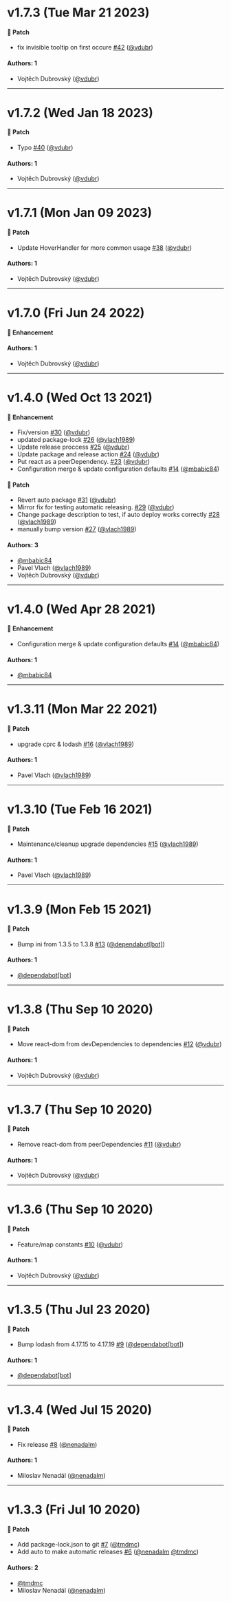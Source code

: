 # v1.7.3 (Tue Mar 21 2023)

#### 🐾 Patch

- fix invisible tooltip on first occure [#42](https://github.com/gisat-panther/ptr-core/pull/42) ([@vdubr](https://github.com/vdubr))

#### Authors: 1

- Vojtěch Dubrovský ([@vdubr](https://github.com/vdubr))

---

# v1.7.2 (Wed Jan 18 2023)

#### 🐾 Patch

- Typo [#40](https://github.com/gisat-panther/ptr-core/pull/40) ([@vdubr](https://github.com/vdubr))

#### Authors: 1

- Vojtěch Dubrovský ([@vdubr](https://github.com/vdubr))

---

# v1.7.1 (Mon Jan 09 2023)

#### 🐾 Patch

- Update HoverHandler for more common usage [#38](https://github.com/gisat-panther/ptr-core/pull/38) ([@vdubr](https://github.com/vdubr))

#### Authors: 1

- Vojtěch Dubrovský ([@vdubr](https://github.com/vdubr))

---

# v1.7.0 (Fri Jun 24 2022)

#### 🚀 Enhancement

#### Authors: 1

- Vojtěch Dubrovský ([@vdubr](https://github.com/vdubr))

---

# v1.4.0 (Wed Oct 13 2021)

#### 🚀 Enhancement

- Fix/version [#30](https://github.com/gisat-panther/ptr-core/pull/30) ([@vdubr](https://github.com/vdubr))
- updated package-lock [#26](https://github.com/gisat-panther/ptr-core/pull/26) ([@vlach1989](https://github.com/vlach1989))
- Update release proccess [#25](https://github.com/gisat-panther/ptr-core/pull/25) ([@vdubr](https://github.com/vdubr))
- Update package and release action [#24](https://github.com/gisat-panther/ptr-core/pull/24) ([@vdubr](https://github.com/vdubr))
- Put react as a peerDependency. [#23](https://github.com/gisat-panther/ptr-core/pull/23) ([@vdubr](https://github.com/vdubr))
- Configuration merge & update configuration defaults [#14](https://github.com/gisat-panther/ptr-core/pull/14) ([@mbabic84](https://github.com/mbabic84))

#### 🐾 Patch

- Revert auto package [#31](https://github.com/gisat-panther/ptr-core/pull/31) ([@vdubr](https://github.com/vdubr))
- Mirror fix for testing automatic releasing. [#29](https://github.com/gisat-panther/ptr-core/pull/29) ([@vdubr](https://github.com/vdubr))
- Change package description to test, if auto deploy works correctly [#28](https://github.com/gisat-panther/ptr-core/pull/28) ([@vlach1989](https://github.com/vlach1989))
- manually bump version [#27](https://github.com/gisat-panther/ptr-core/pull/27) ([@vlach1989](https://github.com/vlach1989))

#### Authors: 3

- [@mbabic84](https://github.com/mbabic84)
- Pavel Vlach ([@vlach1989](https://github.com/vlach1989))
- Vojtěch Dubrovský ([@vdubr](https://github.com/vdubr))

---

# v1.4.0 (Wed Apr 28 2021)

#### 🚀 Enhancement

- Configuration merge & update configuration defaults [#14](https://github.com/gisat-panther/ptr-core/pull/14) ([@mbabic84](https://github.com/mbabic84))

#### Authors: 1

- [@mbabic84](https://github.com/mbabic84)

---

# v1.3.11 (Mon Mar 22 2021)

#### 🐾 Patch

- upgrade cprc & lodash [#16](https://github.com/gisat-panther/ptr-core/pull/16) ([@vlach1989](https://github.com/vlach1989))

#### Authors: 1

- Pavel Vlach ([@vlach1989](https://github.com/vlach1989))

---

# v1.3.10 (Tue Feb 16 2021)

#### 🐾 Patch

- Maintenance/cleanup upgrade dependencies [#15](https://github.com/gisat-panther/ptr-core/pull/15) ([@vlach1989](https://github.com/vlach1989))

#### Authors: 1

- Pavel Vlach ([@vlach1989](https://github.com/vlach1989))

---

# v1.3.9 (Mon Feb 15 2021)

#### 🐾 Patch

- Bump ini from 1.3.5 to 1.3.8 [#13](https://github.com/gisat-panther/ptr-core/pull/13) ([@dependabot[bot]](https://github.com/dependabot[bot]))

#### Authors: 1

- [@dependabot[bot]](https://github.com/dependabot[bot])

---

# v1.3.8 (Thu Sep 10 2020)

#### 🐾 Patch

- Move react-dom from devDependencies to dependencies [#12](https://github.com/gisat-panther/ptr-core/pull/12) ([@vdubr](https://github.com/vdubr))

#### Authors: 1

- Vojtěch Dubrovský ([@vdubr](https://github.com/vdubr))

---

# v1.3.7 (Thu Sep 10 2020)

#### 🐾 Patch

- Remove react-dom from peerDependencies [#11](https://github.com/gisat-panther/ptr-core/pull/11) ([@vdubr](https://github.com/vdubr))

#### Authors: 1

- Vojtěch Dubrovský ([@vdubr](https://github.com/vdubr))

---

# v1.3.6 (Thu Sep 10 2020)

#### 🐾 Patch

- Feature/map constants [#10](https://github.com/gisat-panther/ptr-core/pull/10) ([@vdubr](https://github.com/vdubr))

#### Authors: 1

- Vojtěch Dubrovský ([@vdubr](https://github.com/vdubr))

---

# v1.3.5 (Thu Jul 23 2020)

#### 🐾 Patch

- Bump lodash from 4.17.15 to 4.17.19 [#9](https://github.com/gisat-panther/ptr-core/pull/9) ([@dependabot[bot]](https://github.com/dependabot[bot]))

#### Authors: 1

- [@dependabot[bot]](https://github.com/dependabot[bot])

---

# v1.3.4 (Wed Jul 15 2020)

#### 🐾 Patch

- Fix release [#8](https://github.com/gisat-panther/ptr-core/pull/8) ([@nenadalm](https://github.com/nenadalm))

#### Authors: 1

- Miloslav Nenadál ([@nenadalm](https://github.com/nenadalm))

---

# v1.3.3 (Fri Jul 10 2020)

#### 🐾 Patch

- Add package-lock.json to git [#7](https://github.com/gisat-panther/ptr-core/pull/7) ([@tmdmc](https://github.com/tmdmc))
- Add auto to make automatic releases [#6](https://github.com/gisat-panther/ptr-core/pull/6) ([@nenadalm](https://github.com/nenadalm) [@tmdmc](https://github.com/tmdmc))

#### Authors: 2

- [@tmdmc](https://github.com/tmdmc)
- Miloslav Nenadál ([@nenadalm](https://github.com/nenadalm))
